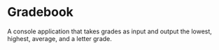 # Gradebook 

 A console application that takes grades as input and output the lowest, highest, average, and a letter grade.


